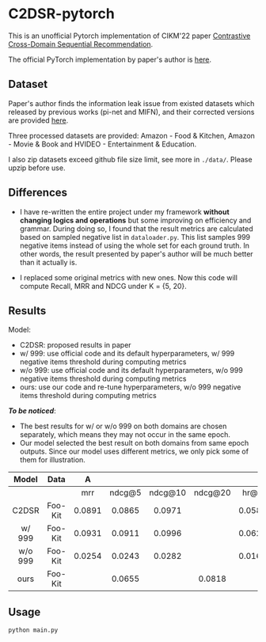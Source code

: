 # C2DSR-pytorch

This is an unofficial Pytorch implementation of CIKM'22 paper [Contrastive Cross-Domain Sequential Recommendation](https://dl.acm.org/doi/abs/10.1145/3511808.3557262).

The official PyTorch implementation by paper's author is [here](https://github.com/cjx96/C2DSR).


## Dataset

Paper's author finds the information leak issue from existed datasets which released by previous works  (pi-net and MIFN), and their corrected versions are provided [here](https://drive.google.com/drive/folders/1xpnp6tH56xz8PF_xuTi9exEptmcvlAVU?usp=sharing).

Three processed datasets are provided: Amazon - Food & Kitchen, Amazon - Movie & Book and HVIDEO - Entertainment & Education.

I also zip datasets exceed github file size limit, see more in `./data/`. Please upzip before use.


## Differences

- I have re-written the entire project under my framework **without changing logics and operations** but some improving on efficiency and grammar.
During doing so, I found that the result metrics are calculated based on sampled negative list in `dataloader.py`. This list samples 999 negative items instead of using the whole set for each ground truth.
In other words, the result presented by paper's author will be much better than it actually is.

- I replaced some original metrics with new ones. Now this code will compute Recall, MRR and NDCG under K = {5, 20}.

## Results

Model:
- C2DSR: proposed results in paper
- w/ 999: use official code and its default hyperparameters, w/ 999 negative items threshold during computing metrics
- w/o 999: use official code and its default hyperparameters, w/o 999 negative items threshold during computing metrics
- ours: use our code and re-tune hyperparameters, w/o 999 negative items threshold during computing metrics

***To be noticed***: 
- The best results for w/ or w/o 999 on both domains are chosen separately, which means they may not occur in the same epoch.
- Our model selected the best result on both domains from same epoch outputs. Since our model uses different metrics, we only pick some of them for illustration.

|  Model  |  Data   |   A    |        |         |         |        |        |        |        |   B    |        |         |         |        |        |        |        |
|:-------:|:-------:|:------:|:------:|:-------:|:-------:|:------:|:------:|:------:|:------:|:------:|:------:|:-------:|:-------:|:------:|:------:|:------:|:------:|
|         |         |  mrr   | ndcg@5 | ndcg@10 | ndcg@20 |  hr@1  |  hr@5  | hr@10  | hr@20  |  mrr   | ndcg@5 | ndcg@10 | ndcg@20 |  hr@1  |  hr@5  | hr@10  | hr@20  |    
|  C2DSR  | Foo-Kit | 0.0891 | 0.0865 | 0.0971  |         | 0.0584 | 0.1124 | 0.1454 |        | 0.0465 | 0.0416 | 0.0494  |         | 0.0251 | 0.0574 | 0.0818 |        |
| w/ 999  | Foo-Kit | 0.0931 | 0.0911 | 0.0996  |         | 0.0622 | 0.0996 | 0.1427 |        | 0.0407 | 0.0357 | 0.0436  |         | 0.0199 | 0.0514 | 0.0761 |        |
| w/o 999 | Foo-Kit | 0.0254 | 0.0243 | 0.0282  |         | 0.0160 | 0.0323 | 0.0444 |        | 0.0090 | 0.0083 | 0.0093  |         | 0.0061 | 0.0104 | 0.0136 |        |
|  ours   | Foo-Kit |        | 0.0655 |         | 0.0818  |        | 0.0841 |        | 0.1420 |        | 0.0146 | 0.0202  |         |        | 0.0198 |        | 0.0202 |


## Usage

```shell
python main.py 
```
